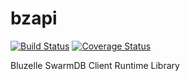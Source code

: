 # bzapi
[![Build Status](https://travis-ci.org/bluzelle/bzapi.svg?branch=devel)](https://travis-ci.org/bluzelle/bzapi) 
[![Coverage Status](https://coveralls.io/repos/github/bluzelle/bzapi/badge.svg?branch=devel)](https://coveralls.io/github/bluzelle/bzapi?branch=devel)


Bluzelle SwarmDB Client Runtime Library
